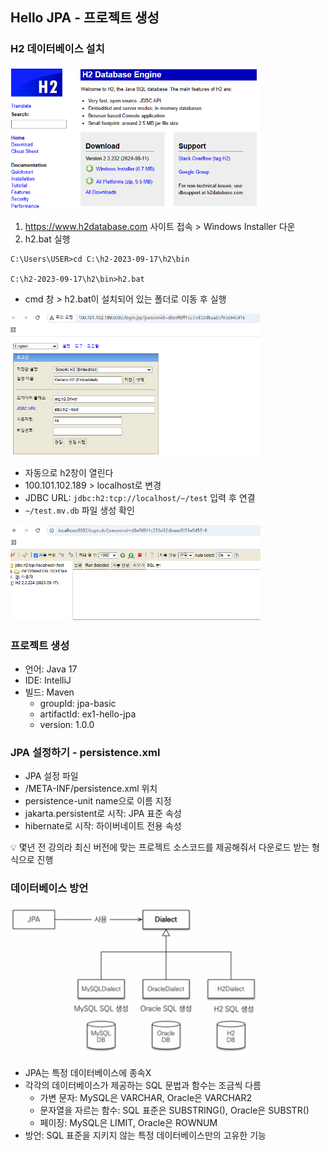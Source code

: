## Hello JPA - 프로젝트 생성

### H2 데이터베이스 설치

<img src="https://github.com/iieunji023/jpa-with-spring-boot-basic/blob/main/images/h2설치1.png" width="400">

1. https://www.h2database.com 사이트 접속 > Windows Installer 다운
2. h2.bat 실행

```
C:\Users\USER>cd C:\h2-2023-09-17\h2\bin

C:\h2-2023-09-17\h2\bin>h2.bat
```

- cmd 창 > h2.bat이 설치되어 있는 폴더로 이동 후 실행

<img src="https://github.com/iieunji023/jpa-with-spring-boot-basic/blob/main/images/h2설치2.png" width="400">

- 자동으로 h2창이 열린다
- 100.101.102.189 > localhost로 변경
- JDBC URL: `jdbc:h2:tcp://localhost/~/test` 입력 후 연결
- `~/test.mv.db` 파일 생성 확인

<img src="https://github.com/iieunji023/jpa-with-spring-boot-basic/blob/main/images/h2설치3.png" width="400">

### 프로젝트 생성

- 언어: Java 17
- IDE: IntelliJ
- 빌드: Maven
    - groupId: jpa-basic
    - artifactId: ex1-hello-jpa
    - version: 1.0.0

### JPA 설정하기 - persistence.xml

- JPA 설정 파일
- /META-INF/persistence.xml 위치
- persistence-unit name으로 이름 지정
- jakarta.persistent로 시작: JPA 표준 속성
- hibernate로 시작: 하이버네이트 전용 속성

💡 몇년 전 강의라 최신 버전에 맞는 프로젝트 소스코드를 제공해줘서 다운로드 받는 형식으로 진행

### 데이터베이스 방언

<img src="https://github.com/iieunji023/jpa-with-spring-boot-basic/blob/main/images/데이터베이스_방언.png" width="400">

- JPA는 특정 데이터베이스에 종속X
- 각각의 데이터베이스가 제공하는 SQL 문법과 함수는 조금씩 다름
  - 가변 문자: MySQL은 VARCHAR, Oracle은 VARCHAR2
  - 문자열을 자르는 함수: SQL 표준은 SUBSTRING(), Oracle은 SUBSTR()
  - 페이징: MySQL은 LIMIT, Oracle은 ROWNUM
- 방언: SQL 표준을 지키지 않는 특정 데이터베이스만의 고유한 기능